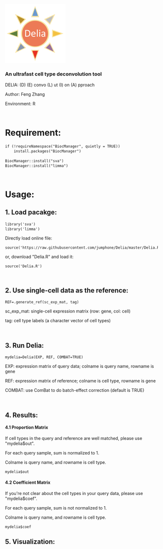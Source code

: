 <img src="https://github.com/jumphone/Delia/blob/master/img/Delia_LOGO.png" width="200">


### An ultrafast cell type deconvolution tool

DELIA: (D) (E) convo (L) ut (I) on (A) pproach

Author: Feng Zhang

Environment: R 

</br>

# Requirement:

    if (!requireNamespace("BiocManager", quietly = TRUE))
        install.packages("BiocManager")
        
    BiocManager::install("sva")
    BiocManager::install("limma")

</br>

# Usage:

## 1. Load pacakge:

    library('sva')
    library('limma')
    
Directly load online file:

    source('https://raw.githubusercontent.com/jumphone/Delia/master/Delia.R')
    
or, download "Delia.R" and load it:
    
    source('Delia.R')
    
</br>

## 2. Use single-cell data as the reference:
    
    REF=.generate_ref(sc_exp_mat, tag)
    
sc_exp_mat: single-cell expression matrix (row: gene, col: cell)

tag: cell type labels (a character vector of cell types)

</br>

## 3. Run Delia:
    
    mydelia=Delia(EXP, REF, COMBAT=TRUE)      

EXP: expression matrix of query data; colname is query name, rowname is gene

REF: expression matrix of reference; colname is cell type, rowname is gene 

COMBAT: use ComBat to do batch-effect correction (default is TRUE)

</br>

## 4. Results:   

#### 4.1 Proportion Matrix

If cell types in the query and reference are well matched, please use "mydelia$out".

For each query sample, sum is normalized to 1.

Colname is query name, and rowname is cell type.

    mydelia$out

#### 4.2 Coefficient Matrix

If you're not clear about the cell types in your query data, please use "mydelia$coef".
 
For each query sample, sum is not normalized to 1.

Colname is query name, and rowname is cell type.

    mydelia$coef
    
    
## 5. Visualization:   
   

   



